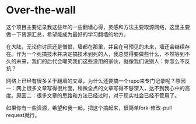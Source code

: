 # Over-the-wall
 这个项目主要记录我这些年的一些翻墙心得，灵感和方法主要取源网络，这里主要做一下资源汇总，希望能成为最好的学习翻墙的地方。
 
 在大陆，无论你讨厌还是憎恨，墙都在那里，并且在可预见的未来，墙还会继续存在。作为一个死搞技术并决定搞技术到死的人，我总觉得要做些什么，不然等到不久的未来，我们的后代会嘲笑我们这些没用的家伙，就像我们说别人：你怎么不反抗？

 网络上已经有很多关于翻墙的文章，为什么还要搞一个repo来专门记录呢？原因一：网上很多文章写得很片面，稍微全点的文章写得不够深入，达不到我心中的高度。原因二：很多文章的思路和方法已经过时，对于现实社会已经不管用了。

 如果你有一些资源，希望和我一起，把这个搞起来，很简单fork-修改-pull request就行。
